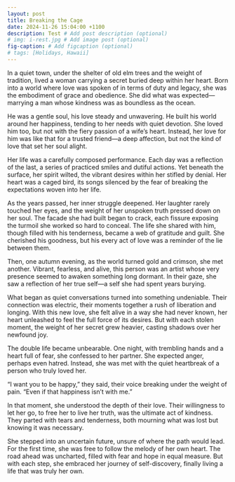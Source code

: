 ```yaml
---
layout: post
title: Breaking the Cage
date: 2024-11-26 15:04:00 +1100
description: Test # Add post description (optional)
# img: i-rest.jpg # Add image post (optional)
fig-caption: # Add figcaption (optional)
# tags: [Holidays, Hawaii]
---
```

In a quiet town, under the shelter of old elm trees and the weight of tradition, lived a woman carrying a secret buried deep within her heart. Born into a world where love was spoken of in terms of duty and legacy, she was the embodiment of grace and obedience. She did what was expected—marrying a man whose kindness was as boundless as the ocean.

He was a gentle soul, his love steady and unwavering. He built his world around her happiness, tending to her needs with quiet devotion. She loved him too, but not with the fiery passion of a wife’s heart. Instead, her love for him was like that for a trusted friend—a deep affection, but not the kind of love that set her soul alight.

Her life was a carefully composed performance. Each day was a reflection of the last, a series of practiced smiles and dutiful actions. Yet beneath the surface, her spirit wilted, the vibrant desires within her stifled by denial. Her heart was a caged bird, its songs silenced by the fear of breaking the expectations woven into her life.

As the years passed, her inner struggle deepened. Her laughter rarely touched her eyes, and the weight of her unspoken truth pressed down on her soul. The facade she had built began to crack, each fissure exposing the turmoil she worked so hard to conceal. The life she shared with him, though filled with his tenderness, became a web of gratitude and guilt. She cherished his goodness, but his every act of love was a reminder of the lie between them.

Then, one autumn evening, as the world turned gold and crimson, she met another. Vibrant, fearless, and alive, this person was an artist whose very presence seemed to awaken something long dormant. In their gaze, she saw a reflection of her true self—a self she had spent years burying.

What began as quiet conversations turned into something undeniable. Their connection was electric, their moments together a rush of liberation and longing. With this new love, she felt alive in a way she had never known, her heart unleashed to feel the full force of its desires. But with each stolen moment, the weight of her secret grew heavier, casting shadows over her newfound joy.

The double life became unbearable. One night, with trembling hands and a heart full of fear, she confessed to her partner. She expected anger, perhaps even hatred. Instead, she was met with the quiet heartbreak of a person who truly loved her.

“I want you to be happy,” they said, their voice breaking under the weight of pain. “Even if that happiness isn’t with me.”

In that moment, she understood the depth of their love. Their willingness to let her go, to free her to live her truth, was the ultimate act of kindness. They parted with tears and tenderness, both mourning what was lost but knowing it was necessary.

She stepped into an uncertain future, unsure of where the path would lead. For the first time, she was free to follow the melody of her own heart. The road ahead was uncharted, filled with fear and hope in equal measure. But with each step, she embraced her journey of self-discovery, finally living a life that was truly her own.